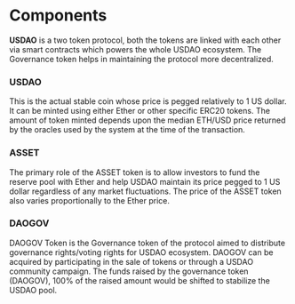 # Components

**USDAO** is a two token protocol, both the tokens are linked with each other via smart contracts which powers the whole USDAO ecosystem. The Governance token helps in maintaining the protocol more decentralized.

### USDAO

This is the actual stable coin whose price is pegged relatively to 1 US dollar. It can be minted using either Ether or other specific ERC20 tokens. The amount of token minted depends upon the median ETH/USD price returned by the oracles used by the system at the time of the transaction.

### ASSET

The primary role of the ASSET token is to allow investors to fund the reserve pool with Ether and help USDAO maintain its price pegged to 1 US dollar regardless of any market fluctuations. The price of the ASSET token also varies proportionally to the Ether price.

### DAOGOV

DAOGOV Token is the Governance token of the protocol aimed to distribute governance rights/voting rights for USDAO ecosystem. DAOGOV can be acquired by participating in the sale of tokens or through a USDAO community campaign. The funds raised by the governance token \(DAOGOV\), 100% of the raised amount would be shifted to stabilize the USDAO pool.

